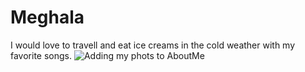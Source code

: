 # Meghala
 I would love to travell and eat ice creams in the cold weather with my favorite songs. ![Adding my phots to AboutMe](Meghala(2).jpeg)